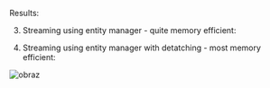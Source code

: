 Results:


3. Streaming using entity manager - quite memory efficient:



4. Streaming using entity manager with detatching - most memory efficient:

![obraz](https://user-images.githubusercontent.com/18016435/229361465-5381e13b-d7b9-4097-9f90-49eb0082e108.png)
